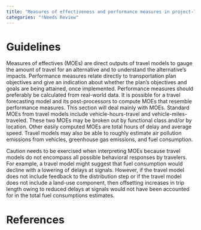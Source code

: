 ```yaml
---
title: "Measures of effectiveness and performance measures in project-level traffic forecasting"
categories: "!Needs Review"
---
```


Guidelines
==========

Measures of effectives (MOEs) are direct outputs of travel models to gauge the amount of travel for an alternative and to understand the alternative’s impacts. Performance measures relate directly to transportation plan objectives and give an indication about whether the plan’s objectives and goals are being attained, once implemented. Performance measures should preferably be calculated from real-world data. It is possible for a travel forecasting model and its post-processors to compute MOEs that resemble performance measures. This section will deal mainly with MOEs.
Standard MOEs from travel models include vehicle-hours-travel and vehicle-miles-traveled. These two MOEs may be broken out by functional class and/or by location. Other easily computed MOEs are total hours of delay and average speed. Travel models may also be able to roughly estimate air pollution emissions from vehicles, greenhouse gas emissions, and fuel consumption.

Caution needs to be exercised when interpreting MOEs because travel models do not encompass all possible behavioral responses by travelers. For example, a travel model might suggest that fuel consumption would decline with a lowering of delays at signals. However, if the travel model does not include feedback to the distribution step or if the travel model does not include a land-use component, then offsetting increases in trip length owing to reduced delays at signals would not have been accounted for in the total fuel consumptions estimates.

References
==========

